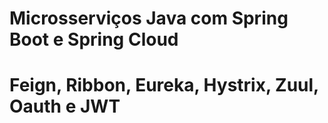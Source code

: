# Microsserviços Java com Spring Boot e Spring Cloud

# Feign, Ribbon, Eureka, Hystrix, Zuul, Oauth e  JWT
